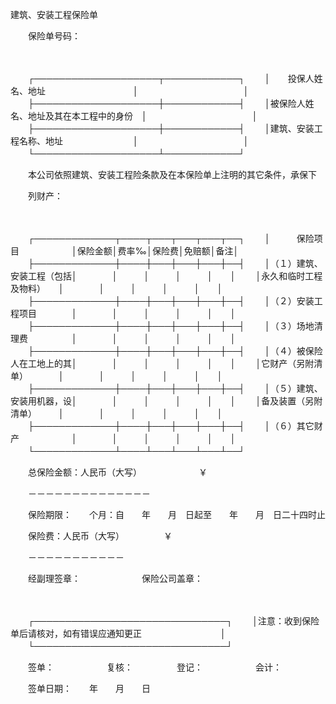 



建筑、安装工程保险单



 

　　保险单号码：

　　


　　┌────────────────────┬────────────┐
　　│　　投保人姓名、地址　　　　　　　　　　│　　　　　　　　　　　　│
　　├────────────────────┼────────────┤
　　│被保险人姓名、地址及其在本工程中的身份　│　　　　　　　　　　　　│
　　├────────────────────┼────────────┤
　　│建筑、安装工程名称、地址　　　　　　　　│　　　　　　　　　　　　│
　　└────────────────────┴────────────┘
　　


　　本公司依照建筑、安装工程险条款及在本保险单上注明的其它条件，承保下

　　列财产：

　　


　　┌─────────────┬────┬───┬───┬───┬──┐
　　│　　　保险项目　　　　　　│保险金额│费率‰│保险费│免赔额│备注│
　　├─────────────┼────┼───┼───┼───┼──┤
　　│（１）建筑、安装工程（包括│　　　　│　　　│　　　│　　　│　　│
　　│永久和临时工程及物料）　　│　　　　│　　　│　　　│　　　│　　│
　　├─────────────┼────┼───┼───┼───┼──┤
　　│（２）安装工程项目　　　　│　　　　│　　　│　　　│　　　│　　│
　　├─────────────┼────┼───┼───┼───┼──┤
　　│（３）场地清理费　　　　　│　　　　│　　　│　　　│　　　│　　│
　　├─────────────┼────┼───┼───┼───┼──┤
　　│（４）被保险人在工地上的其│　　　　│　　　│　　　│　　　│　　│
　　│它财产（另附清单）　　　　│　　　　│　　　│　　　│　　　│　　│
　　├─────────────┼────┼───┼───┼───┼──┤
　　│（５）建筑、安装用机器，设│　　　　│　　　│　　　│　　　│　　│
　　│备及装置（另附清单）　　　│　　　　│　　　│　　　│　　　│　　│
　　├─────────────┼────┼───┼───┼───┼──┤
　　│（６）其它财产　　　　　　│　　　　│　　　│　　　│　　　│　　│
　　└─────────────┴────┴───┴───┴───┴──┘
　　


　　总保险金额：人民币（大写）　　　　　　　￥

　　－－－－－－－－－－－－－－

　　保险期限：　　个月：自　　年　　月　日起至　　年　　月　日二十四时止

　　保险费：人民币（大写）　　　　　￥

　　－－－－－－－－－－－

　　经副理签章：　　　　　　　保险公司盖章：

　　


　　┌───────────────────────────────┐
　　│注意：收到保险单后请核对，如有错误应通知更正　　　　　　　　　│
　　└───────────────────────────────┘
　　


　　签单：　　　　　　复核：　　　　　登记：　　　　　　会计：

　　签单日期：　　年　　月　　日

　　